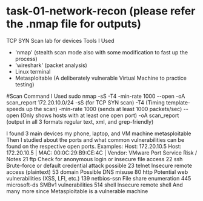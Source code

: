 # task-01-network-recon (please refer the .nmap file for outputs)
TCP SYN Scan lab for devices 
Tools I Used 
- 'nmap' (stealth scan mode also with some modification to fast up the process)
- 'wireshark' (packet analysis)
- Linux terminal
- Metasploitable (A deliberately vulnerable Virtual Machine to practice testing)

#Scan Command I Used
sudo nmap -sS -T4 -min-rate 1000 --open -oA scan_report 172.20.10.0/24
-sS (for TCP SYN scan)
-T4 (Timing template- speeds up the scan)
-min-rate 1000 (sends at least 1000 packets/sec)
--open (Only shows hosts with at least one open port)
-oA scan_report (output in all 3 formats regular text, xml, and grep-friendly)


I found 3 main devices my phone, laptop, and VM machine metasploitable
Then I studied about the ports and what common vulnerabilities can be found on the respective open ports.
Examples:
Host: 172.20.10.5
Host: 172.20.10.5 | MAC: 00:0C:29:B9:CE:4C | Vendor: VMware
Port                                   Service                                                                 Risk / Notes
21                                     ftp                                            Check for anonymous login or insecure file access
22                                     ssh                                            Brute-force or default credential attack possible
23                                     telnet                                         Insecure remote access (plaintext)
53                                     domain                                         Possible DNS misuse
80                                     http                                           Potential web vulnerabilities (XSS, LFI, etc.)
139                                    netbios-ssn                                    File share enumeration
445                                    microsoft-ds                                   SMBv1 vulnerabilities
514                                    shell                                          Insecure remote shell
And many more since Metasploitable is a vulnerable machine
